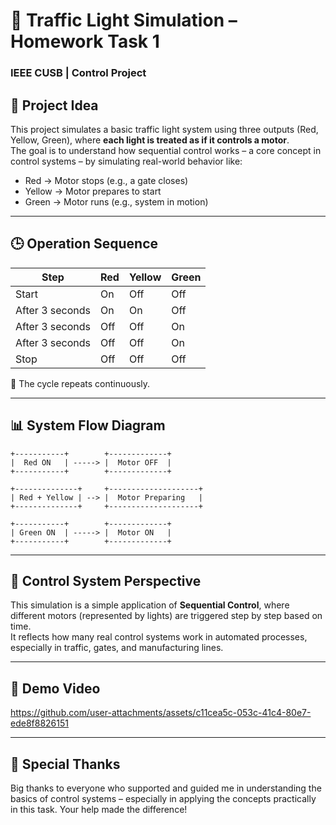 # 🚦 Traffic Light Simulation – Homework Task 1  
### IEEE CUSB | Control Project  

## 📌 Project Idea  
This project simulates a basic traffic light system using three outputs (Red, Yellow, Green), where **each light is treated as if it controls a motor**.  
The goal is to understand how sequential control works – a core concept in control systems – by simulating real-world behavior like:

- Red → Motor stops (e.g., a gate closes)  
- Yellow → Motor prepares to start  
- Green → Motor runs (e.g., system in motion)

---

## 🕒 Operation Sequence  

| Step               | Red | Yellow | Green |
|--------------------|-----|--------|-------|
| Start              | On  | Off    | Off   |
| After 3 seconds    | On  | On     | Off   |
| After 3 seconds    | Off | Off    | On    |
| After 3 seconds    | Off | Off    | On    |
| Stop               | Off | Off    | Off   |

🔁 The cycle repeats continuously.

---

## 📊 System Flow Diagram  

    +-----------+        +-------------+
    |  Red ON   | -----> |  Motor OFF  |
    +-----------+        +-------------+

    +--------------+     +--------------------+
    | Red + Yellow | --> |  Motor Preparing   |
    +--------------+     +--------------------+

    +-----------+        +-------------+
    | Green ON  | -----> |  Motor ON   |
    +-----------+        +-------------+

---

## 🧠 Control System Perspective  
This simulation is a simple application of **Sequential Control**, where different motors (represented by lights) are triggered step by step based on time.  
It reflects how many real control systems work in automated processes, especially in traffic, gates, and manufacturing lines.

---

## 🎥 Demo Video  
https://github.com/user-attachments/assets/c11cea5c-053c-41c4-80e7-ede8f8826151

---

## 🙏 Special Thanks  
Big thanks to everyone who supported and guided me in understanding the basics of control systems – especially in applying the concepts practically in this task. Your help made the difference!

